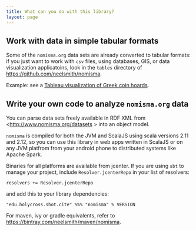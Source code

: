 ```yaml
---
title: What can you do with this library?
layout: page
---
```


## Work with data in simple tabular formats

Some of the `nomisma.org` data sets are already converted to tabular formats:  if you just want to work with `csv` files, using databases, GIS, or data visualization applicatoins,
look in the `tables` directory of <https://github.com/neelsmith/nomisma>.

Example:  see a [Tableau visualization of Greek coin hoards](https://public.tableau.com/profile/neel.smith#!/vizhome/IGCHgeolocatemints/Hoardsandmints).



## Write your own code to analyze `nomisma.org` data

You can parse data sets freely available in RDF XML from <http://www.nomisma.org/datasets > into an object model.


`nomisma` is compiled for both the JVM and ScalaJS using scala versions 2.11 and 2.12, so you can use this library in web apps written in ScalaJS or on any JVM platfrom from your android phone to distributed systems like Apache Spark.

Binaries for all platforms are available from jcenter.  If you are using `sbt` to manage your project, include `Resolver.jcenterRepo` in your list of resolvers:

    resolvers += Resolver.jcenterRepo

and add this to your library dependencies:

    "edu.holycross.shot.cite" %%% "nomisma" % VERSION


For maven, ivy or gradle equivalents, refer to https://bintray.com/neelsmith/maven/nomisma.
